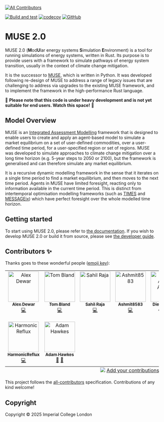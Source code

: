 <!-- markdownlint-disable MD041 -->
<!-- ALL-CONTRIBUTORS-BADGE:START - Do not remove or modify this section -->
[![All Contributors](https://img.shields.io/badge/all_contributors-9-orange.svg?style=flat-square)](#contributors-)
<!-- ALL-CONTRIBUTORS-BADGE:END -->
[![Build and test](https://github.com/EnergySystemsModellingLab/MUSE_2.0/actions/workflows/cargo-test.yml/badge.svg)](https://github.com/EnergySystemsModellingLab/MUSE_2.0/actions/workflows/cargo-test.yml)
[![codecov](https://codecov.io/github/EnergySystemsModellingLab/MUSE_2.0/graph/badge.svg?token=nV8gp1NCh8)](https://codecov.io/github/EnergySystemsModellingLab/MUSE_2.0)
[![GitHub](https://img.shields.io/github/license/EnergySystemsModellingLab/MUSE_2.0)](https://raw.githubusercontent.com/EnergySystemsModellingLab/MUSE_2.0/main/LICENSE)

# MUSE 2.0

MUSE 2.0 (**M**od**U**lar energy systems **S**imulation **E**nvironment) is a tool for running
simulations of energy systems, written in Rust. Its purpose is to provide users with a framework to
simulate pathways of energy system transition, usually in the context of climate change mitigation.

It is the successor to [MUSE], which is written in Python. It was developed following re-design of
MUSE to address a range of legacy issues that are challenging to address via upgrades to the
existing MUSE framework, and to implement the framework in the high-performance Rust language.

:construction: **Please note that this code is under heavy development and is not yet suitable for
end users. Watch this space!** :construction:

## Model Overview

MUSE is an [Integrated Assessment Modelling] framework that is designed to enable users to create
and apply an agent-based model to simulate a market equilibrium on a set of user-defined
commodities, over a user-defined time period, for a user-specified region or set of regions. MUSE
was developed to simulate approaches to climate change mitigation over a long time horizon (e.g.
5-year steps to 2050 or 2100), but the framework is generalised and can therefore simulate any
market equilibrium.

It is a recursive dynamic modelling framework in the sense that it iterates on a single time period
to find a market equilibrium, and then moves to the next time period. Agents in MUSE have limited
foresight, reacting only to information available in the current time period. This is distinct from
intertemporal optimisation modelling frameworks (such as [TIMES] and [MESSAGEix]) which have perfect
foresight over the whole modelled time horizon.

[MUSE]: https://github.com/EnergySystemsModellingLab/MUSE_OS
[Integrated Assessment Modelling]: https://unfccc.int/topics/mitigation/workstreams/response-measures/modelling-tools-to-assess-the-impact-of-the-implementation-of-response-measures/integrated-assessment-models-iams-and-energy-environment-economy-e3-models
[TIMES]: https://iea-etsap.org/index.php/etsap-tools/model-generators/times
[MESSAGEix]: https://docs.messageix.org/en/latest

## Getting started

To start using MUSE 2.0, please refer to [the documentation]. If you wish to develop MUSE 2.0 or
build it from source, please see [the developer guide].

[the documentation]: https://energysystemsmodellinglab.github.io/MUSE_2.0/introduction.html
[the developer guide]: https://energysystemsmodellinglab.github.io/MUSE_2.0/developer_guide.html

## Contributors ✨

Thanks goes to these wonderful people ([emoji key](https://allcontributors.org/docs/en/emoji-key)):

<!-- ALL-CONTRIBUTORS-LIST:START - Do not remove or modify this section -->
<!-- prettier-ignore-start -->
<!-- markdownlint-disable -->
<table>
  <tbody>
    <tr>
      <td align="center" valign="top" width="14.28%"><a href="https://www.imperial.ac.uk/admin-services/ict/self-service/research-support/rcs/service-offering/research-software-engineering/"><img src="https://avatars.githubusercontent.com/u/23149834?v=4?s=100" width="100px;" alt="Alex Dewar"/><br /><sub><b>Alex Dewar</b></sub></a><br /><a href="https://github.com/EnergySystemsModellingLab/MUSE_2.0/commits?author=alexdewar" title="Code">💻</a></td>
      <td align="center" valign="top" width="14.28%"><a href="https://github.com/tsmbland"><img src="https://avatars.githubusercontent.com/u/23723407?v=4?s=100" width="100px;" alt="Tom Bland"/><br /><sub><b>Tom Bland</b></sub></a><br /><a href="https://github.com/EnergySystemsModellingLab/MUSE_2.0/commits?author=tsmbland" title="Code">💻</a></td>
      <td align="center" valign="top" width="14.28%"><a href="https://github.com/Sahil590"><img src="https://avatars.githubusercontent.com/u/56438860?v=4?s=100" width="100px;" alt="Sahil Raja"/><br /><sub><b>Sahil Raja</b></sub></a><br /><a href="https://github.com/EnergySystemsModellingLab/MUSE_2.0/commits?author=Sahil590" title="Code">💻</a></td>
      <td align="center" valign="top" width="14.28%"><a href="https://github.com/Ashmit8583"><img src="https://avatars.githubusercontent.com/u/137117727?v=4?s=100" width="100px;" alt="Ashmit8583"/><br /><sub><b>Ashmit8583</b></sub></a><br /><a href="https://github.com/EnergySystemsModellingLab/MUSE_2.0/commits?author=Ashmit8583" title="Code">💻</a></td>
      <td align="center" valign="top" width="14.28%"><a href="https://www.imperial.ac.uk/admin-services/ict/self-service/research-support/rcs/service-offering/research-software-engineering/"><img src="https://avatars.githubusercontent.com/u/6095790?v=4?s=100" width="100px;" alt="Diego Alonso Álvarez"/><br /><sub><b>Diego Alonso Álvarez</b></sub></a><br /><a href="https://github.com/EnergySystemsModellingLab/MUSE_2.0/commits?author=dalonsoa" title="Code">💻</a></td>
      <td align="center" valign="top" width="14.28%"><a href="https://github.com/AdrianDAlessandro"><img src="https://avatars.githubusercontent.com/u/40875798?v=4?s=100" width="100px;" alt="Adrian D'Alessandro"/><br /><sub><b>Adrian D'Alessandro</b></sub></a><br /><a href="https://github.com/EnergySystemsModellingLab/MUSE_2.0/commits?author=AdrianDAlessandro" title="Code">💻</a></td>
      <td align="center" valign="top" width="14.28%"><a href="https://github.com/TinyMarsh"><img src="https://avatars.githubusercontent.com/u/13540127?v=4?s=100" width="100px;" alt="Ryan"/><br /><sub><b>Ryan</b></sub></a><br /><a href="https://github.com/EnergySystemsModellingLab/MUSE_2.0/commits?author=TinyMarsh" title="Code">💻</a></td>
    </tr>
    <tr>
      <td align="center" valign="top" width="14.28%"><a href="https://github.com/HarmonicReflux"><img src="https://avatars.githubusercontent.com/u/16504600?v=4?s=100" width="100px;" alt="HarmonicReflux"/><br /><sub><b>HarmonicReflux</b></sub></a><br /><a href="https://github.com/EnergySystemsModellingLab/MUSE_2.0/commits?author=HarmonicReflux" title="Code">💻</a></td>
      <td align="center" valign="top" width="14.28%"><a href="https://github.com/ahawkes"><img src="https://avatars.githubusercontent.com/u/12055725?v=4?s=100" width="100px;" alt="Adam Hawkes"/><br /><sub><b>Adam Hawkes</b></sub></a><br /><a href="#ideas-ahawkes" title="Ideas, Planning, & Feedback">🤔</a> <a href="https://github.com/EnergySystemsModellingLab/MUSE_2.0/commits?author=ahawkes" title="Documentation">📖</a></td>
    </tr>
  </tbody>
  <tfoot>
    <tr>
      <td align="center" size="13px" colspan="7">
        <img src="https://raw.githubusercontent.com/all-contributors/all-contributors-cli/1b8533af435da9854653492b1327a23a4dbd0a10/assets/logo-small.svg">
          <a href="https://all-contributors.js.org/docs/en/bot/usage">Add your contributions</a>
        </img>
      </td>
    </tr>
  </tfoot>
</table>

<!-- markdownlint-restore -->
<!-- prettier-ignore-end -->

<!-- ALL-CONTRIBUTORS-LIST:END -->

This project follows the [all-contributors](https://github.com/all-contributors/all-contributors)
specification. Contributions of any kind welcome!

## Copyright

Copyright © 2025 Imperial College London
